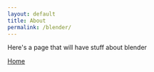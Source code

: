```yaml
---
layout: default
title: About
permalink: /blender/
---
```


Here's a page that will have stuff about blender  

[Home](https://bart-olson.github.io/Portfolio/)